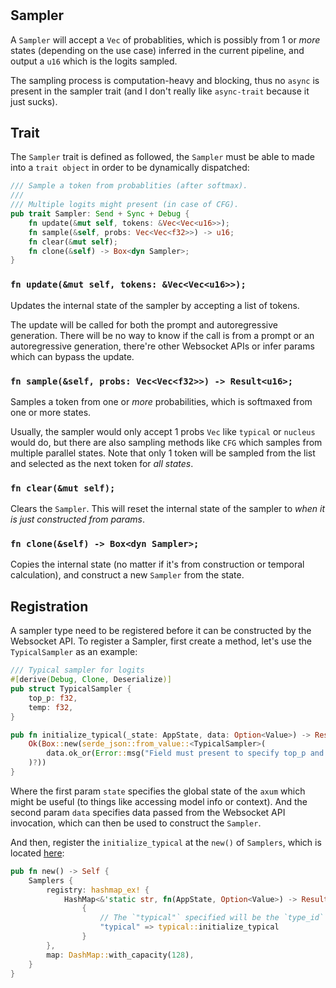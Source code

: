 #

## Sampler

A `Sampler` will accept a `Vec` of probablities, which is possibly from 1 or *more*
states (depending on the use case) inferred in the current pipeline, and output a `u16`
which is the logits sampled.

The sampling process is computation-heavy and blocking, thus no `async` is present
in the sampler trait (and I don't really like `async-trait` because it just sucks).

## Trait

The `Sampler` trait is defined as followed, the `Sampler` must be able to made into
a `trait object` in order to be dynamically dispatched:

```rust
/// Sample a token from probablities (after softmax).
///
/// Multiple logits might present (in case of CFG).
pub trait Sampler: Send + Sync + Debug {
    fn update(&mut self, tokens: &Vec<Vec<u16>>);
    fn sample(&self, probs: Vec<Vec<f32>>) -> u16;
    fn clear(&mut self);
    fn clone(&self) -> Box<dyn Sampler>;
}
```

### `fn update(&mut self, tokens: &Vec<Vec<u16>>);`

Updates the internal state of the sampler by accepting a list of tokens.

The update will be called for both the prompt and autoregressive generation. There
will be no way to know if the call is from a prompt or an autoregressive generation,
there're other Websocket APIs or infer params which can bypass the update.

### `fn sample(&self, probs: Vec<Vec<f32>>) -> Result<u16>;`

Samples a token from one or *more* probabilities, which is softmaxed from one or
more states.

Usually, the sampler would only accept 1 probs `Vec` like `typical` or `nucleus` would
do, but there are also sampling methods like `CFG` which samples from multiple parallel
states. Note that only 1 token will be sampled from the list and selected as the next
token for *all states*.

### `fn clear(&mut self);`

Clears the `Sampler`. This will reset the internal state of the sampler to *when it*
*is just constructed from params*.

### `fn clone(&self) -> Box<dyn Sampler>;`

Copies the internal state (no matter if it's from construction or temporal calculation),
and construct a new `Sampler` from the state.

## Registration

A sampler type need to be registered before it can be constructed by the Websocket API. To
register a Sampler, first create a method, let's use the `TypicalSampler` as an example:

```rust
/// Typical sampler for logits
#[derive(Debug, Clone, Deserialize)]
pub struct TypicalSampler {
    top_p: f32,
    temp: f32,
}

pub fn initialize_typical(_state: AppState, data: Option<Value>) -> Result<Box<dyn Sampler>> {
    Ok(Box::new(serde_json::from_value::<TypicalSampler>(
        data.ok_or(Error::msg("Field must present to specify top_p and temp!"))?,
    )?))
}
```

Where the first param `state` specifies the global state of the `axum` which might be useful
(to things like accessing model info or context). And the second param `data` specifies data
passed from the Websocket API invocation, which can then be used to construct the `Sampler`.

And then, register the `initialize_typical` at the `new()` of `Samplers`, which is located
[here](/src/states/sampler/mod.rs):

```rust
pub fn new() -> Self {
    Samplers {
        registry: hashmap_ex! {
            HashMap<&'static str, fn(AppState, Option<Value>) -> Result<Box<dyn Sampler>>>,
                {
                    // The `"typical"` specified will be the `type_id` for the API to construct the `Sampler`.
                    "typical" => typical::initialize_typical
                }
        },
        map: DashMap::with_capacity(128),
    }
}
```
